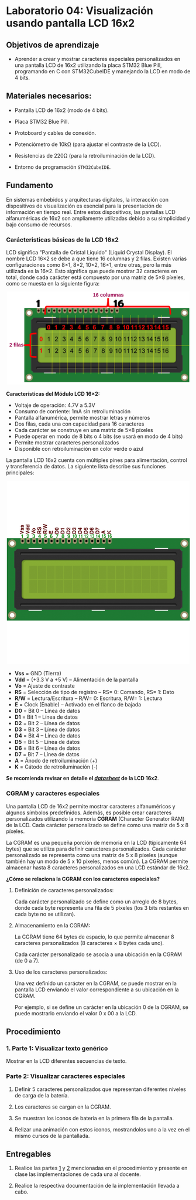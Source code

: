 # Laboratorio 04: Visualización usando pantalla LCD 16x2


## Objetivos de aprendizaje

* Aprender a crear y mostrar caracteres especiales personalizados en una pantalla LCD de 16x2 utilizando la placa STM32 Blue Pill, programando en C con STM32CubeIDE y manejando la LCD en modo de 4 bits.

## Materiales necesarios:

* Pantalla LCD de 16x2 (modo de 4 bits).

* Placa STM32 Blue Pill.

* Protoboard y cables de conexión.

* Potenciómetro de 10kΩ (para ajustar el contraste de la LCD).

* Resistencias de 220Ω (para la retroiluminación de la LCD).

* Entorno de programación ```STM32CubeIDE```.


## Fundamento

En sistemas embebidos y arquitecturas digitales, la interacción con dispositivos de visualización es esencial para la presentación de información en tiempo real. Entre estos dispositivos, las pantallas LCD alfanuméricas de 16x2 son ampliamente utilizadas debido a su simplicidad y bajo consumo de recursos.

### Carácteristicas básicas de la LCD 16x2

LCD significa "Pantalla de Cristal Líquido" (Liquid Crystal Display). El nombre LCD 16×2 se debe a que tiene 16 columnas y 2 filas. Existen varias configuraciones como 8×1, 8×2, 10×2, 16×1, entre otras, pero la más utilizada es la 16×2. Esto significa que puede mostrar 32 caracteres en total, donde cada carácter está compuesto por una matriz de 5×8 píxeles, como se muesta en la siguiente figura:

<p align="center">
 <img src="/laboratorios/figs/lab02/LCD16x2_diag.png" alt="alt text" width=500 >
</p>

**Características del Módulo LCD 16×2:**

* Voltaje de operación: 4.7V a 5.3V
* Consumo de corriente: 1mA sin retroiluminación
* Pantalla alfanumérica, permite mostrar letras y números
* Dos filas, cada una con capacidad para 16 caracteres
* Cada carácter se construye en una matriz de 5×8 píxeles
* Puede operar en modo de 8 bits o 4 bits (se usará en modo de 4 bits)
* Permite mostrar caracteres personalizados
* Disponible con retroiluminación en color verde o azul


La pantalla LCD 16x2 cuenta con múltiples pines para alimentación, control y transferencia de datos. La siguiente lista describe sus funciones principales:

<p align="center">
 <img src="/laboratorios/figs/lab02/LCD16x2.png" alt="alt text" width=500 >
</p>

* **Vss** = GND (Tierra)
* **Vdd** = (+$3.3$ V a +$5$ V) – Alimentación de la pantalla
* **Vo** = Ajuste de contraste 
* **RS** = Selección de tipo de registro – RS= $0$: Comando, RS= $1$: Dato
* **R/W** = Lectura/Escritura – R/W= $0$: Escritura, R/W= $1$: Lectura
* **E** = Clock (Enable) – Activado en el flanco de bajada
* **D0** = Bit $0$ – Línea de datos
* **D1** = Bit $1$ – Línea de datos
* **D2** = Bit $2$ – Línea de datos
* **D3** = Bit $3$ – Línea de datos
* **D4** = Bit $4$ – Línea de datos
* **D5** = Bit $5$ – Línea de datos
* **D6** = Bit $6$ – Línea de datos
* **D7** = Bit $7$ – Línea de datos
* **A** = Ánodo de retroiluminación (+)
* **K** = Cátodo de retroiluminación (-)


**Se recomienda revisar en detalle el [*datasheet*](/laboratorios/lab02/lcd016n002bcfhet.pdf) de la LCD 16x2**.


### CGRAM y caracteres especiales

Una pantalla LCD de 16x2 permite mostrar caracteres alfanuméricos y algunos símbolos predefinidos. Además, es posible crear caracteres personalizados utilizando la memoria **CGRAM** (Character Generator RAM) de la LCD. Cada carácter personalizado se define como una matriz de $5$ x $8$ píxeles.


La CGRAM es una pequeña porción de memoria en la LCD (típicamente $64$ bytes) que se utiliza para definir caracteres personalizados. Cada carácter personalizado se representa como una matriz de $5$ x $8$ píxeles (aunque también hay un modo de $5$ x $10$ píxeles, menos común). La CGRAM permite almacenar hasta $8$ caracteres personalizados en una LCD estándar de 16x2.

**¿Cómo se relaciona la CGRAM con los caracteres especiales?**

1. Definición de caracteres personalizados:

    Cada carácter personalizado se define como un arreglo de $8$ bytes, donde cada byte representa una fila de $5$ píxeles (los $3$ bits restantes en cada byte no se utilizan).

2. Almacenamiento en la CGRAM:

    La CGRAM tiene $64$ bytes de espacio, lo que permite almacenar $8$ caracteres personalizados ($8$ caracteres × $8$ bytes cada uno).

    Cada carácter personalizado se asocia a una ubicación en la CGRAM (de $0$ a $7$).

3. Uso de los caracteres personalizados:

    Una vez definido un carácter en la CGRAM, se puede mostrar en la pantalla LCD enviando el valor correspondiente a su ubicación en la CGRAM.

    Por ejemplo, si se define un carácter en la ubicación $0$ de la CGRAM, se puede mostrarlo enviando el valor $0$ x $00$ a la LCD.


## Procedimiento

### 1. Parte 1: Visualizar texto genérico

  Mostrar en la LCD diferentes secuencias de texto.

### Parte 2: Visualizar caracteres especiales

  1. Definir 5 caracteres personalizados que representan diferentes niveles de carga de la batería.

  2. Los caracteres se cargan en la CGRAM.

  3. Se muestran los iconos de batería en la primera fila de la pantalla.

  4. Relizar una animación con estos iconos, mostrandolos uno a la vez en el mismo cursos de la pantallada.






## Entregables

1. Realice las partes [1](#parte-1) y [2](#parte-2) mencionadas en el procedimiento y presente
en clase las implementaciones de cada una al docente.

2. Realice la respectiva documentación de la implementación llevada a cabo.
